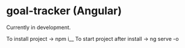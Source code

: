 # goal-tracker (Angular)


Currently in development.

To install project -> npm i__
To start project after install -> ng serve -o
